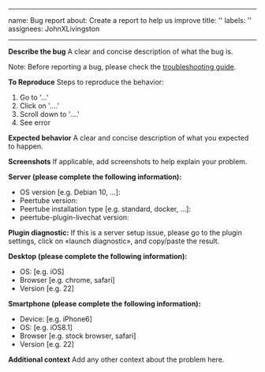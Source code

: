 <!--
SPDX-FileCopyrightText: 2024 John Livingston <https://www.john-livingston.fr/>

SPDX-License-Identifier: AGPL-3.0-only
-->

---
name: Bug report
about: Create a report to help us improve
title: ''
labels: ''
assignees: JohnXLivingston

---

**Describe the bug**
A clear and concise description of what the bug is.

Note: Before reporting a bug, please check the [troubleshooting guide](https://livingston.frama.io/peertube-plugin-livechat/documentation/installation/troubleshooting/).

**To Reproduce**
Steps to reproduce the behavior:
1. Go to '...'
2. Click on '....'
3. Scroll down to '....'
4. See error

**Expected behavior**
A clear and concise description of what you expected to happen.

**Screenshots**
If applicable, add screenshots to help explain your problem.


**Server (please complete the following information):**
 - OS version [e.g. Debian 10, ...]: 
 - Peertube version: 
 - Peertube installation type [e.g. standard, docker, ...]: 
 - peertube-plugin-livechat version: 

**Plugin diagnostic:**
If this is a server setup issue, please go to the plugin settings, click on «launch diagnostic», and copy/paste the result.

**Desktop (please complete the following information):**
 - OS: [e.g. iOS]
 - Browser [e.g. chrome, safari]
 - Version [e.g. 22]

**Smartphone (please complete the following information):**
 - Device: [e.g. iPhone6]
 - OS: [e.g. iOS8.1]
 - Browser [e.g. stock browser, safari]
 - Version [e.g. 22]

**Additional context**
Add any other context about the problem here.
